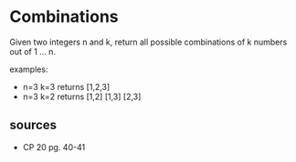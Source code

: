 # Combinations
Given two integers n and k, return all possible combinations of k numbers out of 1 ... n.

examples:
  - n=3 k=3 returns [1,2,3]
  - n=3 k=2 returns [1,2] [1,3] [2,3]

## sources
  - CP 20 pg. 40-41
